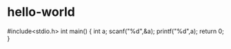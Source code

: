 # hello-world
#include<stdio.h>
int main()
{
  int a;
  scanf("%d",&a);
  printf("%d",a);
  return 0;
}

